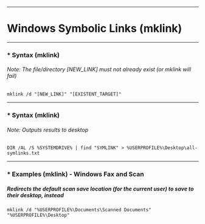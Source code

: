 
***
# Windows Symbolic Links (mklink)


***
### * Syntax (mklink)
###### Note: The file/directory [NEW_LINK] must not already exist (or mklink will fail)
```
mklink /d "[NEW_LINK]" "[EXISTENT_TARGET]"
```


***
### * Syntax (mklink)
###### Note: Outputs results to desktop
```
DIR /AL /S %SYSTEMDRIVE% | find "SYMLINK" > %USERPROFILE%\Desktop\all-symlinks.txt
```


***
### * Examples (mklink) - Windows Fax and Scan
##### Redirects the default scan save location (for the current user) to save to their desktop, instead
```
mklink /d "%USERPROFILE%\Documents\Scanned Documents" "%USERPROFILE%\Desktop"
```

